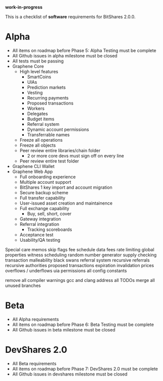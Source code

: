 **work-in-progress**

This is a checklist of **software** requirements for BitShares 2.0.0.

# Alpha
- All items on roadmap before Phase 5: Alpha Testing must be complete
- All Github issues in alpha milestone must be closed
- All tests must be passing
- Graphene Core
    - High level features
        - SmartCoins
        - UIAs
        - Prediction markets
        - Vesting
        - Recurring payments
        - Proposed transactions
        - Workers
        - Delegates
        - Budget items
        - Referral system
        - Dynamic account permissions
        - Transferrable names
    - Freeze all operations
    - Freeze all objects
    - Peer review entire libraries/chain folder
        - 2 or more core devs must sign off on every line
    - Peer review entire test folder
- Graphene CLI Wallet
- Graphene Web App
  * Full onboarding experience
  * Multiple account support
  * BitShares 1 key import and account migration
  * Secure backup scheme
  * Full transfer capability
  * User-issued asset creation and maintainence
  * Full exchange capability
    - Buy, sell, short, cover
  * Gateway integration
  * Referral integration
    - Tracking scoreboards
  * Acceptance test
  * Usability/QA testing

Special care
    memos
    skip flags
    fee schedule
        data fees
        rate limiting
    global properties
    witness scheduling
    random number generator
    supply checking
    transaction malleability
    black swans
    referral system
        recursive referrals
    recursive authorities
    proposed transactions
        expiration
        invalidation
    prices
        overflows / underflows
    uia permissions
    all config constants

remove all compiler warnings gcc and clang
address all TODOs
merge all unused branches


# Beta
- All Alpha requirements
- All items on roadmap before Phase 6: Beta Testing must be complete
- All Github issues in beta milestone must be closed

# DevShares 2.0
- All Beta requirements
- All items on roadmap before Phase 7: DevShares 2.0 must be complete
- All Github issues in devshares milestone must be closed
